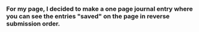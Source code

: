### For my page, I decided to make a one page journal entry where you can see the entries "saved" on the page in reverse submission order.